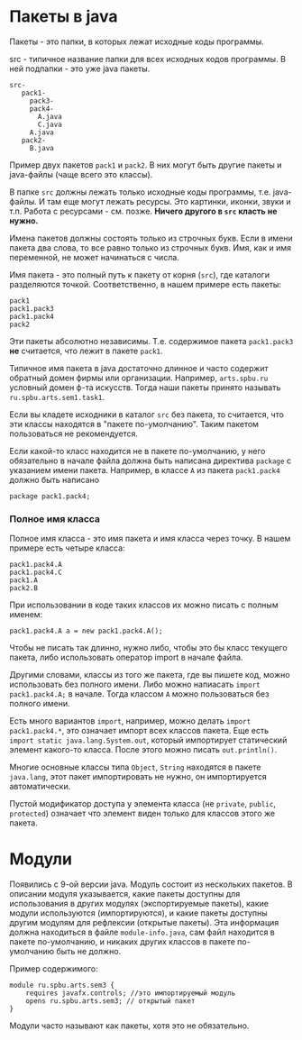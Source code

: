 # Пакеты в java
Пакеты - это папки, в которых лежат исходные коды
программы.

src - типичное название папки для всех исходных кодов
программы.
В ней подпапки - это уже java пакеты.
```
src-
   pack1-
     pack3-
     pack4-
       A.java
       C.java
     A.java
   pack2-
     B.java
```
Пример двух пакетов `pack1` и `pack2`. В них могут
быть другие пакеты и java-файлы (чаще всего это классы).

В папке `src` должны лежать только исходные коды программы,
т.е. java-файлы. И там еще могут лежать ресурсы. Это
картинки, иконки, звуки и т.п. Работа с ресурсами - см.
позже. **Ничего другого в `src` класть не нужно.**

Имена пакетов должны состоять только из строчных букв.
Если в имени пакета два слова, то все равно только
из строчных букв. Имя, как и имя переменной, не может
начинаться с числа.

Имя пакета - это полный путь к пакету от корня (`src`),
где каталоги разделяются точкой. Соответственно, в
нашем примере есть пакеты:
```
pack1
pack1.pack3
pack1.pack4
pack2
```
Эти пакеты абсолютно независимы. Т.е. содержимое
пакета `pack1.pack3` **не** считается, что лежит
в пакете `pack1`.

Типичное имя пакета в java достаточно длинное и часто
содержит обратный домен фирмы или организации. Например,
`arts.spbu.ru` условный домен ф-та искусств. Тогда наши
пакеты принято называть `ru.spbu.arts.sem1.task1`.

Если вы кладете исходники в каталог `src` без пакета,
то считается, что эти классы находятся в
"пакете по-умолчанию". Таким пакетом пользоваться не
рекомендуется.

Если какой-то класс находится не в пакете
по-умолчанию, у него обязательно в начале
файла должна быть написана директива `package`
с указанием имени пакета. Например, в классе
`A` из пакета `pack1.pack4` должно быть
написано
```
package pack1.pack4;
```

### Полное имя класса

Полное имя класса - это имя пакета и имя класса через
точку. В нашем примере есть четыре класса:
```
pack1.pack4.A
pack1.pack4.C
pack1.A
pack2.B
```

При использовании в коде таких классов их можно писать
с полным именем:

```
pack1.pack4.A a = new pack1.pack4.A(); 
```

Чтобы не писать так длинно, нужно либо, чтобы это
бы класс текущего пакета, либо использовать оператор
import в начале файла.

Другими словами, классы из того же пакета, где вы
пишете код, можно использовать без полного имени. Либо
можно напиасать `import pack1.pack4.A;` в начале. Тогда
классом `A` можно пользоваться без полного имени.

Есть много вариантов `import`, например, можно делать
`import pack1.pack4.*`, это означает импорт всех классов
пакета. Еще есть `import static java.lang.System.out`,
который импортирует статический элемент какого-то класса.
После этого можно писать `out.println()`.

Многие основные классы типа `Object`, `String` находятся
в пакете `java.lang`, этот пакет импортировать не нужно,
он импортируется автоматически.

Пустой модификатор доступа у элемента класса (не `private`,
`public`, `protected`) означает что элемент виден
только для классов этого же пакета.

# Модули

Появились с 9-ой версии java. Модуль состоит из нескольких
пакетов. В описании модуля указывается, какие пакеты
доступны для использования в других модулях
(экспортируемые пакеты), какие модули используются
(импортируются), и какие пакеты доступны другим модулям
для рефлексии (открытые пакеты).
Эта информация должна находиться в файле
`module-info.java`, сам файл находится в пакете по-умолчанию,
и никаких других классов в пакете по-умолчанию быть
не должно.

Пример содержимого:

```
module ru.spbu.arts.sem3 {
    requires javafx.controls; //это импортируемый модуль
    opens ru.spbu.arts.sem3; // открытый пакет 
}
```

Модули часто называют как пакеты, хотя это не обязательно.